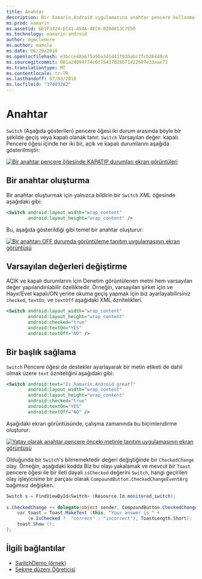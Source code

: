 ```yaml
---
title: Anahtar
description: Bir Xamarin.Android uygulamasına anahtar pencere kullanma
ms.prod: xamarin
ms.assetid: 6E1F3324-EC41-454A-AEC0-0208813C7E50
ms.technology: xamarin-android
author: mgmclemore
ms.author: mamcle
ms.date: 06/29/2018
ms.openlocfilehash: e3bcce48a675a9ba3d1d41f93babc7fcb26448c8
ms.sourcegitcommit: 081a2d094774c6f75437d28b71d22607e33aae71
ms.translationtype: MT
ms.contentlocale: tr-TR
ms.lasthandoff: 07/03/2018
ms.locfileid: "37403282"
---
```

# <a name="switch"></a>Anahtar

`Switch` (Aşağıda gösterilen) pencere öğesi iki durum arasında böyle bir şekilde geçiş veya kapalı olanak tanır. `Switch` Varsayılan değer: kapalı. Pencere öğesi içinde her iki bir, açık ve kapalı durumlarını aşağıda gösterilmiştir:

[![Bir anahtar pencere öğesinde KAPATIP durumları ekran görüntüleri](switch-images/16-switch-onoff.png)](switch-images/16-switch-onoff.png#lightbox)


## <a name="creating-a-switch"></a>Bir anahtar oluşturma

Bir anahtar oluşturmak için yalnızca bildirin bir `Switch` XML öğesinde aşağıdaki gibi:

```xml
<Switch android:layout_width="wrap_content"
        android:layout_height="wrap_content" />
```

Bu, aşağıda gösterildiği gibi temel bir anahtar oluşturur:

[![Bir anahtarı OFF durumda görüntüleme tanıtım uygulamasının ekran görüntüsü](switch-images/07-switch.png)](switch-images/07-switch.png#lightbox)


## <a name="changing-default-values"></a>Varsayılan değerleri değiştirme

AÇIK ve kapalı durumlarını için Denetim görüntülenen metni hem varsayılan değer yapılandırılabilir özelliktedir. Örneğin, varsayılan şirket için ve Hayır/Evet kapalı/ON yerine okuma geçiş yapmak için biz ayarlayabilirsiniz `checked`, `textOn`, ve `textOff` aşağıdaki XML öznitelikleri.

```xml
<Switch android:layout_width="wrap_content"
        android:layout_height="wrap_content"
        android:checked="true"
        android:textOn="YES"
        android:textOff="NO" />
```



## <a name="providing-a-title"></a>Bir başlık sağlama

`Switch` Pencere öğesi de destekler ayarlayarak bir metin etiketi de dahil olmak üzere `text` özniteliğini aşağıdaki gibi:

```xml
<Switch android:text="Is Xamarin.Android great?"
        android:layout_width="wrap_content"
        android:layout_height="wrap_content"
        android:checked="true"
        android:textOn="YES"
        android:textOff="NO" />
```

Aşağıdaki ekran görüntüsünde, çalışma zamanında bu biçimlendirme oluşturur:

[![Yatay olarak anahtar pencere önceki metinle tanıtım uygulamasının ekran görüntüsü](switch-images/08-switch.png)](switch-images/08-switch.png#lightbox)

Olduğunda bir `Switch`'s bilmemektedir değeri değiştiğinde bir `CheckedChange` olay.
Örneğin, aşağıdaki kodda Biz bu olayı yakalamak ve mevcut bir `Toast` pencere öğesi ile bir ileti dayalı `isChecked` değerini `Switch`, hangi geçirilen olay işleyicisine bir parçası olarak `CompoundButton.CheckedChangeEventArg` bağımsız değişken.

```csharp
Switch s = FindViewById<Switch> (Resource.Id.monitored_switch);
           
s.CheckedChange += delegate(object sender, CompoundButton.CheckedChangeEventArgs e) {
    var toast = Toast.MakeText (this, "Your answer is " +
        (e.IsChecked ?  "correct" : "incorrect"), ToastLength.Short);
    toast.Show ();
};
```


## <a name="related-links"></a>İlgili bağlantılar

- [SwitchDemo (örnek)](https://developer.xamarin.com/samples/monodroid/SwitchDemo/)
- [Sekme düzeni Öğreticisi](~/android/user-interface/layouts/tab-layout/index.md)
